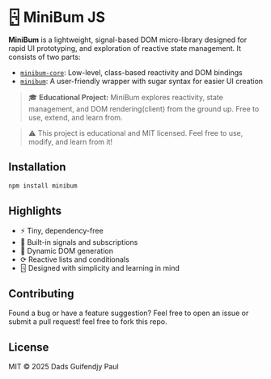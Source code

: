 # 🁬 MiniBum JS

**MiniBum** is a lightweight, signal-based DOM micro-library designed for rapid UI prototyping, and exploration of reactive state management. It consists of two parts:

- [`minibum-core`](./docs/core/README.md): Low-level, class-based reactivity and DOM bindings
- [`minibum`](./docs/wrapper/README.md): A user-friendly wrapper with sugar syntax for easier UI creation

> 🎓 **Educational Project:** MiniBum explores reactivity, state management, and DOM rendering(client) from the ground up. Free to use, extend, and learn from.

> ⚠️ This project is educational and MIT licensed. Feel free to use, modify, and learn from it!

## Installation

```bash
npm install minibum
```

## Highlights

- ⚡ Tiny, dependency-free
- 📆 Built-in signals and subscriptions
- 🧹 Dynamic DOM generation
- ⟳ Reactive lists and conditionals
- 🁬 Designed with simplicity and learning in mind

## Contributing

Found a bug or have a feature suggestion? Feel free to open an issue or submit a pull request! feel free to fork this repo.

## License

MIT © 2025 Dads Guifendjy Paul
